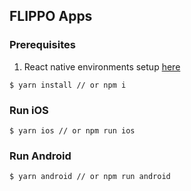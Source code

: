 ## FLIPPO Apps

### Prerequisites
1. React native environments setup [here](https://reactnative.dev/docs/environment-setup)
```shell
$ yarn install // or npm i
```

### Run iOS
```shell
$ yarn ios // or npm run ios
```

### Run Android
```shell
$ yarn android // or npm run android
```
